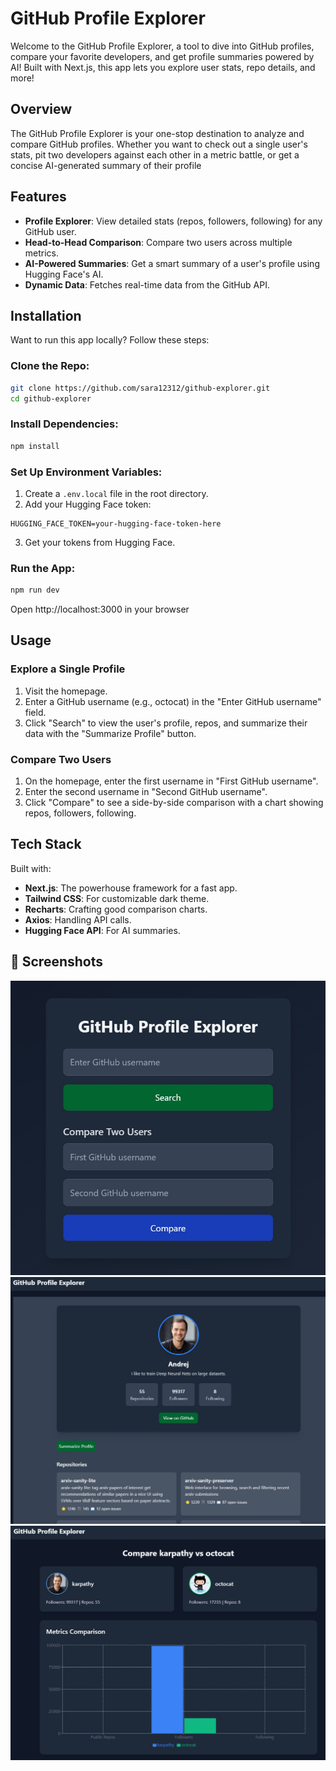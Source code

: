 # GitHub Profile Explorer 

Welcome to the GitHub Profile Explorer, a tool to dive into GitHub profiles, compare your favorite developers, and get profile summaries powered by AI!  Built with Next.js, this app lets you explore user stats, repo details, and more! 

##  Overview

The GitHub Profile Explorer is your one-stop destination to analyze and compare GitHub profiles. Whether you want to check out a single user's stats, pit two developers against each other in a metric battle, or get a concise AI-generated summary of their profile

##  Features

-  **Profile Explorer**: View detailed stats (repos, followers, following) for any GitHub user.
-  **Head-to-Head Comparison**: Compare two users across multiple metrics.
-  **AI-Powered Summaries**: Get a smart summary of a user's profile using Hugging Face's AI.
-  **Dynamic Data**: Fetches real-time data from the GitHub API.

##  Installation

Want to run this app locally? Follow these steps:

### Clone the Repo:
```bash
git clone https://github.com/sara12312/github-explorer.git
cd github-explorer
```

### Install Dependencies:
```bash
npm install
```

### Set Up Environment Variables:
1. Create a `.env.local` file in the root directory.
2. Add your Hugging Face token:
```env
HUGGING_FACE_TOKEN=your-hugging-face-token-here
```
3. Get your tokens from Hugging Face.

### Run the App:
```bash
npm run dev
```
Open http://localhost:3000 in your browser 

##  Usage

### Explore a Single Profile
1. Visit the homepage.
2. Enter a GitHub username (e.g., octocat) in the "Enter GitHub username" field.
3. Click "Search" to view the user's profile, repos, and summarize their data with the "Summarize Profile" button.

### Compare Two Users
1. On the homepage, enter the first username in "First GitHub username".
2. Enter the second username in "Second GitHub username".
3. Click "Compare" to see a side-by-side comparison with a chart showing repos, followers, following.


##  Tech Stack

Built with:

- **Next.js**: The powerhouse framework for a fast app.
- **Tailwind CSS**: For customizable dark theme.
- **Recharts**: Crafting good comparison charts.
- **Axios**: Handling API calls.
- **Hugging Face API**: For AI summaries.






## 🎨 Screenshots

![Homepage](assets/p1.jpg)
![Profile Page](assets/p2.jpg)
![Comparison Page](assets/p3.jpg) 
